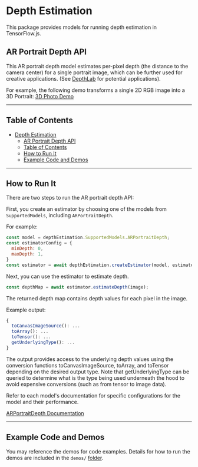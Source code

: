 # Depth Estimation

This package provides models for running depth estimation in TensorFlow.js.

## AR Portrait Depth API

This AR portrait depth model estimates per-pixel depth (the distance to the camera center) for a single portrait image, which can be further used for creative applications.
(See [DepthLab](https://augmentedperception.github.io/depthlab/) for potential
applications).

For example, the following demo transforms a single 2D RGB image into a 3D Portrait:
[3D Photo Demo](https://storage.googleapis.com/tfjs-models/demos/3dphoto/index.html)

-------------------------------------------------------------------------------

## Table of Contents

- [Depth Estimation](#depth-estimation)
  - [AR Portrait Depth API](#ar-portrait-depth-api)
  - [Table of Contents](#table-of-contents)
  - [How to Run It](#how-to-run-it)
  - [Example Code and Demos](#example-code-and-demos)

-------------------------------------------------------------------------------

## How to Run It

There are two steps to run the AR portrait depth API:

First, you create an estimator by choosing one of the models from
`SupportedModels`, including `ARPortraitDepth`.

For example:

```javascript
const model = depthEstimation.SupportedModels.ARPortraitDepth;
const estimatorConfig = {
  minDepth: 0,
  maxDepth: 1,
}
const estimator = await depthEstimation.createEstimator(model, estimatorConfig);
```

Next, you can use the estimator to estimate depth.

```javascript
const depthMap = await estimator.estimateDepth(image);
```

The returned depth map contains depth values for each pixel in the image.

Example output:

```javascript
{
  toCanvasImageSource(): ...
  toArray(): ...
  toTensor(): ...
  getUnderlyingType(): ...
}
```

The output provides access to the underlying depth values using the conversion
functions toCanvasImageSource, toArray, and toTensor depending on the desired
output type. Note that getUnderlyingType can be queried to determine what is the
type being used underneath the hood to avoid expensive conversions (such as from
tensor to image data).

Refer to each model's documentation for specific configurations for the model
and their performance.

[ARPortraitDepth Documentation](https://github.com/tensorflow/tfjs-models/tree/master/depth-estimation/src/ar_portrait_depth)

-------------------------------------------------------------------------------

## Example Code and Demos

You may reference the demos for code examples.
Details for how to run the demos are included in the `demos/`
[folder](https://github.com/tensorflow/tfjs-models/tree/master/depth-estimation/demos).
